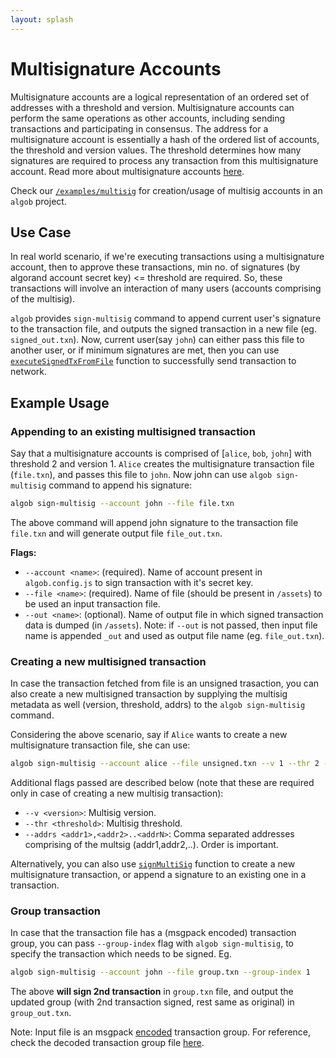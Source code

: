 ```yaml
---
layout: splash
---
```


# Multisignature Accounts

Multisignature accounts are a logical representation of an ordered set of addresses with a threshold and version. Multisignature accounts can perform the same operations as other accounts, including sending transactions and participating in consensus. The address for a multisignature account is essentially a hash of the ordered list of accounts, the threshold and version values. The threshold determines how many signatures are required to process any transaction from this multisignature account. Read more about multisignature accounts [here](https://developer.algorand.org/docs/features/accounts/create/#multisignature).

Check our [`/examples/multisig`](https://github.com/scale-it/algo-builder/tree/master/examples/multisig) for creation/usage of multisig accounts in an `algob` project.

## Use Case

In real world scenario, if we're executing transactions using a multisignature account, then to approve these transactions, min no. of signatures (by algorand account secret key) <= threshold are required. So, these transactions will involve an interaction of many users (accounts comprising of the multisig).

`algob` provides `sign-multisig` command to append current user's signature to the transaction file, and outputs the signed transaction in a new file (eg. `signed_out.txn`). Now, current user(say `john`) can either pass this file to another user, or if minimum signatures are met, then you can use [`executeSignedTxFromFile`](https://algobuilder.dev/api/algob/modules.html#executesignedtxnfromfile) function to successfully send transaction to network.

## Example Usage

### Appending to an existing multisigned transaction

Say that a multisignature accounts is comprised of [`alice`, `bob`, `john`] with threshold 2 and version 1. `Alice` creates the multisignature transaction file (`file.txn`), and passes this file to `john`. Now john can use `algob sign-multisig` command to append his signature:
```bash
algob sign-multisig --account john --file file.txn
```
The above command will append john signature to the transaction file `file.txn` and will generate output file `file_out.txn`.

**Flags:**
* `--account <name>`: (required). Name of account present in `algob.config.js` to sign transaction with it's secret key.
* `--file <name>`: (required). Name of file (should be present in `/assets`) to be used an input transaction file.
* `--out <name>`: (optional). Name of output file in which signed transaction data is dumped (in `/assets`). Note: if `--out` is not passed, then input file name is appended `_out` and used as output file name (eg. `file_out.txn`).

### Creating a new multisigned transaction

In case the transaction fetched from file is an unsigned trasaction, you can also create a new multisigned transaction by supplying the multisig metadata as well (version, threshold, addrs) to the `algob sign-multisig` command.

Considering the above scenario, say if `Alice` wants to create a new multisignature transaction file, she can use:
```bash
algob sign-multisig --account alice --file unsigned.txn --v 1 --thr 2 --addrs <alice-addr>,<bob-addr>,<john-addr>
```

Additional flags passed are described below (note that these are required only in case of creating a new multisig transaction):
* `--v <version>`: Multisig version.
* `--thr <threshold>`: Multisig threshold.
* `--addrs <addr1>,<addr2>..<addrN>`: Comma separated addresses comprising of the multsig (addr1,addr2,..). Order is important.

Alternatively, you can also use [`signMultiSig`](https://algobuilder.dev/api/algob/modules.html#signmultisig) function to create a new multisignature transaction, or append a signature to an existing one in a transaction.

### Group transaction

In case that the transaction file has a (msgpack encoded) transaction group, you can pass `--group-index` flag with `algob sign-multisig`, to specify the transaction which needs to be signed. Eg.
```bash
algob sign-multisig --account john --file group.txn --group-index 1
```

The above **will sign 2nd transaction** in `group.txn` file, and output the updated group (with 2nd transaction signed, rest same as original) in `group_out.txn`.

Note: Input file is an msgpack [encoded](https://github.com/algorand/go-algorand/blob/master/cmd/tealdbg/samples/txn_group.msgp) transaction group. For reference, check the decoded transaction group file [here](https://github.com/algorand/go-algorand/blob/master/cmd/tealdbg/samples/txn_group.json).
